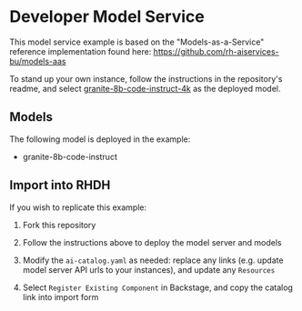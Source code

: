 # Developer Model Service

This model service example is based on the "Models-as-a-Service" reference implementation found here: https://github.com/rh-aiservices-bu/models-aas 

To stand up your own instance, follow the instructions in the repository's readme, and select [granite-8b-code-instruct-4k](https://huggingface.co/ibm-granite/granite-8b-code-instruct-4k) as the deployed model.

## Models

The following model is deployed in the example:

- granite-8b-code-instruct

## Import into RHDH

If you wish to replicate this example:

1) Fork this repository

2) Follow the instructions above to deploy the model server and models

3) Modify the `ai-catalog.yaml` as needed: replace any links (e.g. update model server API urls to your instances), and update any `Resources`

4) Select `Register Existing Component` in Backstage, and copy the catalog link into import form